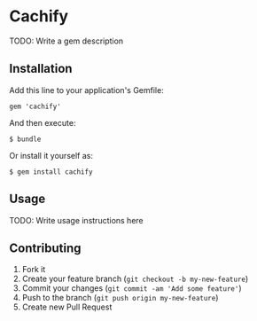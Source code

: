 # Cachify

TODO: Write a gem description

## Installation

Add this line to your application's Gemfile:

    gem 'cachify'

And then execute:

    $ bundle

Or install it yourself as:

    $ gem install cachify

## Usage

TODO: Write usage instructions here

## Contributing

1. Fork it
2. Create your feature branch (`git checkout -b my-new-feature`)
3. Commit your changes (`git commit -am 'Add some feature'`)
4. Push to the branch (`git push origin my-new-feature`)
5. Create new Pull Request
